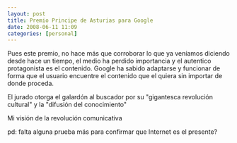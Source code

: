 ```yaml
---
layout: post
title: Premio Principe de Asturias para Google
date: 2008-06-11 11:09
categories: [personal]
---
```

Pues este premio, no hace más que corroborar lo que ya veníamos diciendo desde hace un tiempo, el medio ha perdido importancia y el autentico protagonista es el contenido. Google ha sabido adaptarse y funcionar de forma que el usuario encuentre el contenido que el quiera sin importar de donde proceda.

El jurado otorga el galardón al buscador por su "gigantesca revolución cultural" y la "difusión del conocimiento"

Mi visión de la revolución comunicativa

pd: falta alguna prueba más para confirmar que Internet es el presente?

